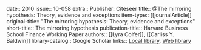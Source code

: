 date:: 2010
issue:: 10-058
extra:: Publisher: Citeseer
title:: @The mirroring hypothesis: Theory, evidence and exceptions
item-type:: [[journalArticle]]
original-title:: "The mirroring hypothesis: Theory, evidence and exceptions"
short-title:: The mirroring hypothesis
publication-title:: Harvard Business School Finance Working Paper
authors:: [[Lyra Colfer]], [[Carliss Y. Baldwin]]
library-catalog:: Google Scholar
links:: [Local library](zotero://select/library/items/V8X3C5KH), [Web library](https://www.zotero.org/users/6520516/items/V8X3C5KH)
